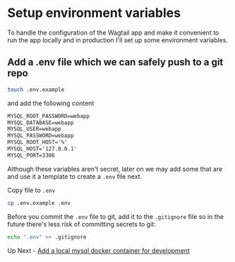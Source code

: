 # Setup environment variables

To handle the configuration of the Wagtail app and make it convenient to run the app locally and in production I'll set up some environment variables.

## Add a .env file which we can safely push to a git repo

```bash
touch .env.example
```

and add the following content

```txt
MYSQL_ROOT_PASSWORD=webapp
MYSQL_DATABASE=webapp
MYSQL_USER=webapp
MYSQL_PASSWORD=webapp
MYSQL_ROOT_HOST='%'
MYSQL_HOST='127.0.0.1'
MYSQL_PORT=3306
```

Although these variables aren't secret, later on we may add some that are and use it a template to create a `.env` file next.

Copy file to `.env`

```bash
cp .env.example .env
```

Before you commit the `.env` file to git, add it to the `.gitignore` file so in the future there's less risk of committing secrets to git:

```bash
echo ".env" >> .gitignore
```

Up Next - [Add a local mysql docker container for development](./e-add-mysql-docker.md)
